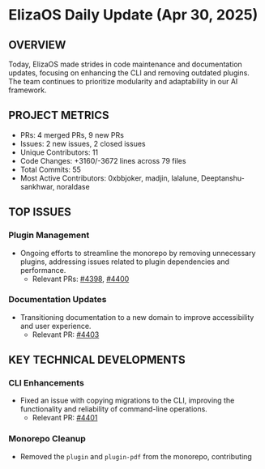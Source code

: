 # ElizaOS Daily Update (Apr 30, 2025)

## OVERVIEW 
Today, ElizaOS made strides in code maintenance and documentation updates, focusing on enhancing the CLI and removing outdated plugins. The team continues to prioritize modularity and adaptability in our AI framework.

## PROJECT METRICS
- PRs: 4 merged PRs, 9 new PRs
- Issues: 2 new issues, 2 closed issues
- Unique Contributors: 11
- Code Changes: +3160/-3672 lines across 79 files
- Total Commits: 55
- Most Active Contributors: 0xbbjoker, madjin, lalalune, Deeptanshu-sankhwar, noraldase

## TOP ISSUES
### Plugin Management
- Ongoing efforts to streamline the monorepo by removing unnecessary plugins, addressing issues related to plugin dependencies and performance.
  - Relevant PRs: [#4398](https://github.com/elizaos/eliza/pull/4398), [#4400](https://github.com/elizaos/eliza/pull/4400)

### Documentation Updates
- Transitioning documentation to a new domain to improve accessibility and user experience.
  - Relevant PR: [#4403](https://github.com/elizaos/eliza/pull/4403)

## KEY TECHNICAL DEVELOPMENTS
### CLI Enhancements
- Fixed an issue with copying migrations to the CLI, improving the functionality and reliability of command-line operations.
  - Relevant PR: [#4401](https://github.com/elizaos/eliza/pull/4401)

### Monorepo Cleanup
- Removed the `plugin` and `plugin-pdf` from the monorepo, contributing